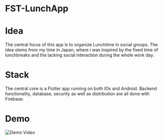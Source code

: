 # FST-LunchApp

# Idea
The central focus of this app is to organize Lunchtime in social groups. The idea stems from my time in Japan, where i was inspired by the fixed time of lunchbreaks and the lacking social interaction during the whole work day. 

# Stack
The central core is a Flutter app running on both IOs and Android. Backend functionality, database, security as well as distribution are all done with Firebase.


# Demo 
![Demo Video](demo_video.gif)
